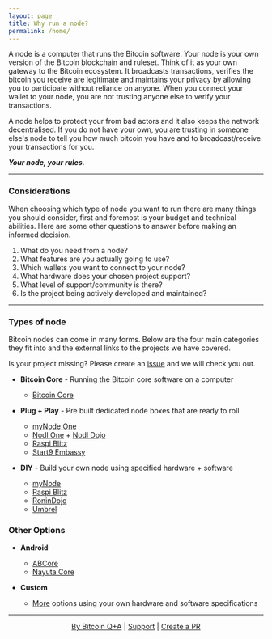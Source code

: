 ```yaml
---
layout: page
title: Why run a node?
permalink: /home/
---
```


A node is a computer that runs the Bitcoin software. Your node is your own version of the Bitcoin blockchain and ruleset. Think of it as your own gateway to the Bitcoin ecosystem. It broadcasts transactions, verifies the bitcoin you receive are legitimate and maintains your privacy by allowing you to participate without reliance on anyone. When you connect your wallet to your node, you are not trusting anyone else to verify your transactions.

A node helps to protect your from bad actors and it also keeps the network decentralised. If you do not have your own, you are trusting in someone else's node to tell you how much bitcoin you have and to broadcast/receive your transactions for you.

***Your node, your rules.***

***

### Considerations

When choosing which type of node you want to run there are many things you should consider, first and foremost is your budget and technical abilities. Here are some other questions to answer before making an informed decision.

1. What do you need from a node?
2. What features are you actually going to use?
3. Which wallets you want to connect to your node?
4. What hardware does your chosen project support?
5. What level of support/community is there?
6. Is the project being actively developed and maintained?

***

### Types of node

Bitcoin nodes can come in many forms. Below are the four main categories they fit into and the external links to the projects we have covered.

Is your project missing? Please create an [issue](https://github.com/BitcoinQnA/node-guide) and we will check you out.

-  **Bitcoin Core** - Running the Bitcoin core software on a computer
   - [Bitcoin Core](https://bitcoincore.org/en/download/)

-  **Plug + Play** - Pre built dedicated node boxes that are ready to roll
    - [myNode One](https://mynodebtc.com/products/one)
    - [Nodl One](https://shop.nodl.it/en/) + [Nodl Dojo](https://shop.nodl.it/en/)
    - [Raspi Blitz](https://shop.fulmo.org/product-category/raspiblitz/)
    - [Start9 Embassy](https://store.start9labs.com/collections/embassy)

-  **DIY** - Build your own node using specified hardware + software
    - [myNode](https://mynodebtc.com/products/community_edition)
    - [Raspi Blitz](https://github.com/rootzoll/raspiblitz)
    - [RoninDojo](https://wiki.ronindojo.io/)
    - [Umbrel](https://getumbrel.com/#start)

### Other Options

- **Android**
  - [ABCore](https://github.com/greenaddress/abcore)
  - [Nayuta Core](https://nayuta.co/core/)
     
- **Custom**
  - [More](/other) options using your own hardware and software specifications


***

<p align="center">
  <a href="https://twitter.com/BitcoinQ_A">By Bitcoin Q+A</a> |
  <a href="https://btcpayjungle.com/apps/3xwp1qaqHhw7Rud5YCXvaaxigchE/pos">Support</a> |
  <a href="https://github.com/BitcoinQnA/node-guide">Create a PR</a>
  <br><br>
</p>
